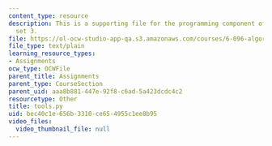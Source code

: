 ```yaml
---
content_type: resource
description: This is a supporting file for the programming component of the problem
  set 3.
file: https://ol-ocw-studio-app-qa.s3.amazonaws.com/courses/6-096-algorithms-for-computational-biology-spring-2005/bec40c1e656b3310ce654955c1ee8b95_tools.py
file_type: text/plain
learning_resource_types:
- Assignments
ocw_type: OCWFile
parent_title: Assignments
parent_type: CourseSection
parent_uid: aaa8b881-447e-92f8-c6ad-5a423dcdc4c2
resourcetype: Other
title: tools.py
uid: bec40c1e-656b-3310-ce65-4955c1ee8b95
video_files:
  video_thumbnail_file: null
---
```

